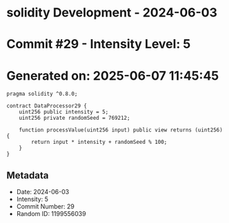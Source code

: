 ﻿# solidity Development - 2024-06-03
# Commit #29 - Intensity Level: 5
# Generated on: 2025-06-07 11:45:45
```solidity
pragma solidity ^0.8.0;

contract DataProcessor29 {
    uint256 public intensity = 5;
    uint256 private randomSeed = 769212;

    function processValue(uint256 input) public view returns (uint256) {
        return input * intensity + randomSeed % 100;
    }
}
```
## Metadata
- Date: 2024-06-03
- Intensity: 5
- Commit Number: 29
- Random ID: 1199556039
